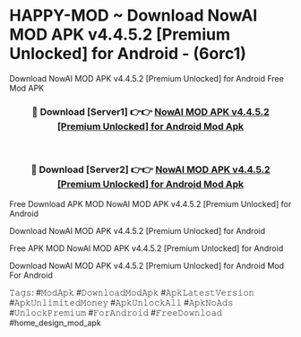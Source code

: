 # HAPPY-MOD ~ Download NowAI MOD APK v4.4.5.2 [Premium Unlocked] for Android - (6orc1)
Download NowAI MOD APK v4.4.5.2 [Premium Unlocked] for Android Free Mod APK

<div align="center">
<h3>🔴 Download [Server1] 👉👉 <a href="https://apk-comot.site?title=NowAI_MOD_APK_v4.4.5.2_[Premium_Unlocked]_for_Android">NowAI MOD APK v4.4.5.2 [Premium Unlocked] for Android Mod Apk</a></h3><br>

<h3>🔴 Download [Server2] 👉👉 <a href="https://apk-comot.site?title=NowAI_MOD_APK_v4.4.5.2_[Premium_Unlocked]_for_Android">NowAI MOD APK v4.4.5.2 [Premium Unlocked] for Android Mod Apk</a></h3>
</div>


Free Download APK MOD NowAI MOD APK v4.4.5.2 [Premium Unlocked] for Android

Download NowAI MOD APK v4.4.5.2 [Premium Unlocked] for Android 

Free APK MOD NowAI MOD APK v4.4.5.2 [Premium Unlocked] for Android 

Download NowAI MOD APK v4.4.5.2 [Premium Unlocked] for Android Mod For Android

𝚃𝚊𝚐𝚜: #𝙼𝚘𝚍𝙰𝚙𝚔 #𝙳𝚘𝚠𝚗𝚕𝚘𝚊𝚍𝙼𝚘𝚍𝙰𝚙𝚔 #𝙰𝚙𝚔𝙻𝚊𝚝𝚎𝚜𝚝𝚅𝚎𝚛𝚜𝚒𝚘𝚗 #𝙰𝚙𝚔𝚄𝚗𝚕𝚒𝚖𝚒𝚝𝚎𝚍𝙼𝚘𝚗𝚎𝚢 #𝙰𝚙𝚔𝚄𝚗𝚕𝚘𝚌𝚔𝙰𝚕𝚕 #𝙰𝚙𝚔𝙽𝚘𝙰𝚍𝚜 #𝚄𝚗𝚕𝚘𝚌𝚔𝙿𝚛𝚎𝚖𝚒𝚞𝚖 #𝙵𝚘𝚛𝙰𝚗𝚍𝚛𝚘𝚒𝚍 #𝙵𝚛𝚎𝚎𝙳𝚘𝚠𝚗𝚕𝚘𝚊𝚍 #home_design_mod_apk